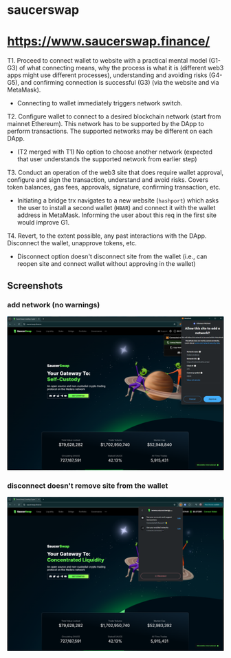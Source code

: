 # saucerswap
# https://www.saucerswap.finance/

T1. Proceed to connect wallet to website with a practical mental model (G1-G3) of what connecting means, why the process is what it is (different web3 apps might use different processes), understanding and avoiding risks (G4-G5), and confirming connection is successful (G3) (via the website and via MetaMask).

- Connecting to wallet immediately triggers network switch.

T2. Configure wallet to connect to a desired blockchain network (start from mainnet Ethereum). This network has to be supported by the DApp to perform transactions. The supported networks may be different on each DApp.

- (T2 merged with T1) No option to choose another network (expected that user understands the supported network from earlier step)

T3. Conduct an operation of the web3 site that does require wallet approval, configure and sign the transaction, understand and avoid risks. Covers token balances, gas fees, approvals, signature, confirming transaction, etc.

- Initiating a bridge trx navigates to a new website (`hashport`) which asks the user to install a second wallet (`HBAR`) and connect it with the wallet address in MetaMask. Informing the user about this req in the first site would improve G1.


T4. Revert, to the extent possible, any past interactions with the DApp. Disconnect the wallet, unapprove tokens, etc. 

- Disconnect option doesn't disconnect site from the wallet (i.e., can reopen site and connect wallet without approving in the wallet)

## Screenshots
### add network (no warnings)
![wallet](image-98.png)

### disconnect doesn't remove site from the wallet
![wallet](image-99.png)